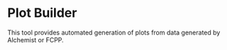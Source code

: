# Plot Builder

This tool provides automated generation of plots from data generated by Alchemist or FCPP.
